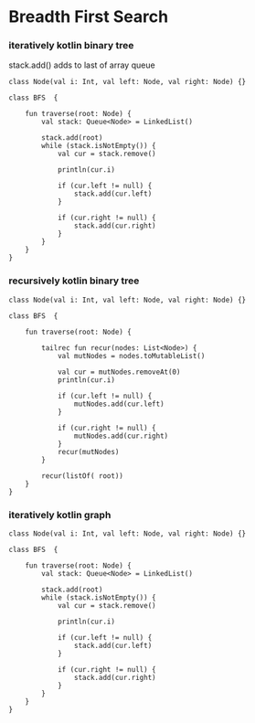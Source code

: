 

# Breadth First Search

### iteratively kotlin binary tree

stack.add() adds to last of array queue

    class Node(val i: Int, val left: Node, val right: Node) {}

    class BFS  {
    
        fun traverse(root: Node) {
            val stack: Queue<Node> = LinkedList()
    
            stack.add(root)
            while (stack.isNotEmpty()) {
                val cur = stack.remove()
    
                println(cur.i)
    
                if (cur.left != null) {
                    stack.add(cur.left)
                }

                if (cur.right != null) {
                    stack.add(cur.right)
                }   
            }
        } 
    }

### recursively kotlin binary tree


    class Node(val i: Int, val left: Node, val right: Node) {}

    class BFS  {
    
        fun traverse(root: Node) {
    
            tailrec fun recur(nodes: List<Node>) {
                val mutNodes = nodes.toMutableList()
    
                val cur = mutNodes.removeAt(0)
                println(cur.i)
    
                if (cur.left != null) {
                    mutNodes.add(cur.left)
                }
    
                if (cur.right != null) {
                    mutNodes.add(cur.right)
                }
                recur(mutNodes)
            }
    
            recur(listOf( root))
        }
    }


### iteratively kotlin graph

    class Node(val i: Int, val left: Node, val right: Node) {}

    class BFS  {
    
        fun traverse(root: Node) {
            val stack: Queue<Node> = LinkedList()
    
            stack.add(root)
            while (stack.isNotEmpty()) {
                val cur = stack.remove()
    
                println(cur.i)
    
                if (cur.left != null) {
                    stack.add(cur.left)
                }

                if (cur.right != null) {
                    stack.add(cur.right)
                }   
            }
        } 
    }